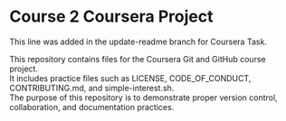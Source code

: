 # Course 2 Coursera Project

This line was added in the update-readme branch for Coursera Task.


This repository contains files for the Coursera Git and GitHub course project.  
It includes practice files such as LICENSE, CODE_OF_CONDUCT, CONTRIBUTING.md, and simple-interest.sh.  
The purpose of this repository is to demonstrate proper version control, collaboration, and documentation practices.
